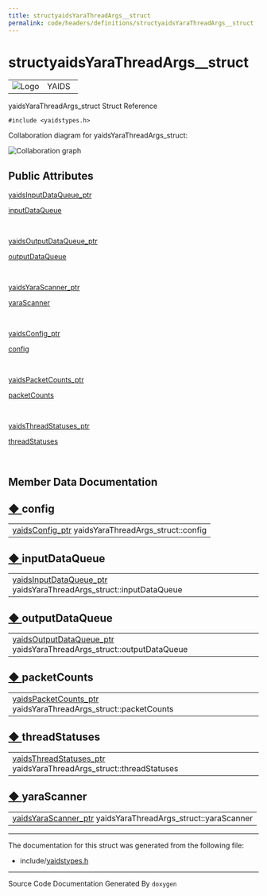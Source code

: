 ```yaml
---
title: structyaidsYaraThreadArgs__struct
permalink: code/headers/definitions/structyaidsYaraThreadArgs__struct
---
```

# structyaidsYaraThreadArgs__struct

<table>
<colgroup>
<col style="width: 50%" />
<col style="width: 50%" />
</colgroup>
<tbody>
<tr class="odd">
<td><img src="/yaids.png" alt="Logo" /></td>
<td><div id="projectname">
YAIDS
</div></td>
</tr>
</tbody>
</table>


yaidsYaraThreadArgs\_struct Struct Reference

`#include <yaidstypes.h>`

Collaboration diagram for yaidsYaraThreadArgs\_struct:

![Collaboration
graph](/images/structyaidsYaraThreadArgs__struct__coll__graph.png)


<span id="pub-attribs"></span> Public Attributes
------------------------------------------------

<a href="/code/headers/yaidstypes#a4b52561086d9bbae2b7e5a24b7767bf0" class="el">yaidsInputDataQueue_ptr</a> 

<a href="/code/headers/definitions/structyaidsYaraThreadArgs__struct#a0643af85169b1eae8a2df48df02801ea" class="el">inputDataQueue</a>

 

<a href="/code/headers/yaidstypes#a4964c6268238c2f5248ecf200bbafb12" class="el">yaidsOutputDataQueue_ptr</a> 

<a href="/code/headers/definitions/structyaidsYaraThreadArgs__struct#abe90095a2b8d71770c8e5dddb9bbe743" class="el">outputDataQueue</a>

 

<a href="/code/headers/yaidstypes#ab9497140a5558e69b16fdf399a77e483" class="el">yaidsYaraScanner_ptr</a> 

<a href="/code/headers/definitions/structyaidsYaraThreadArgs__struct#a1900d54e3cffaf104dfe4d860b59baf6" class="el">yaraScanner</a>

 

<a href="/code/headers/yaidstypes#a3ff4e6a77ab1ce71098854bbc6459802" class="el">yaidsConfig_ptr</a> 

<a href="/code/headers/definitions/structyaidsYaraThreadArgs__struct#af206ed34d36a53bdb59eb88dbbe19fb2" class="el">config</a>

 

<a href="/code/headers/yaidstypes#a0d30b24cf3be4d088d00205e27aa0130" class="el">yaidsPacketCounts_ptr</a> 

<a href="/code/headers/definitions/structyaidsYaraThreadArgs__struct#a957f600c9411f8dad6bd270157f7a1f4" class="el">packetCounts</a>

 

<a href="/code/headers/yaidstypes#a8cb52dabc859ccd49ea273f505b6f0e8" class="el">yaidsThreadStatuses_ptr</a> 

<a href="/code/headers/definitions/structyaidsYaraThreadArgs__struct#a751b4259bfb09d8cca756d9607b6b8eb" class="el">threadStatuses</a>

 

Member Data Documentation
-------------------------

<span id="af206ed34d36a53bdb59eb88dbbe19fb2"></span>

<span class="permalink">[◆ ](#af206ed34d36a53bdb59eb88dbbe19fb2)</span>config
-----------------------------------------------------------------------------

<table>
<tbody>
<tr class="odd">
<td><a href="/code/headers/yaidstypes#a3ff4e6a77ab1ce71098854bbc6459802" class="el">yaidsConfig_ptr</a> yaidsYaraThreadArgs_struct::config</td>
</tr>
</tbody>
</table>

<span id="a0643af85169b1eae8a2df48df02801ea"></span>

<span class="permalink">[◆ ](#a0643af85169b1eae8a2df48df02801ea)</span>inputDataQueue
-------------------------------------------------------------------------------------

<table>
<tbody>
<tr class="odd">
<td><a href="/code/headers/yaidstypes#a4b52561086d9bbae2b7e5a24b7767bf0" class="el">yaidsInputDataQueue_ptr</a> yaidsYaraThreadArgs_struct::inputDataQueue</td>
</tr>
</tbody>
</table>

<span id="abe90095a2b8d71770c8e5dddb9bbe743"></span>

<span class="permalink">[◆ ](#abe90095a2b8d71770c8e5dddb9bbe743)</span>outputDataQueue
--------------------------------------------------------------------------------------

<table>
<tbody>
<tr class="odd">
<td><a href="/code/headers/yaidstypes#a4964c6268238c2f5248ecf200bbafb12" class="el">yaidsOutputDataQueue_ptr</a> yaidsYaraThreadArgs_struct::outputDataQueue</td>
</tr>
</tbody>
</table>

<span id="a957f600c9411f8dad6bd270157f7a1f4"></span>

<span class="permalink">[◆ ](#a957f600c9411f8dad6bd270157f7a1f4)</span>packetCounts
-----------------------------------------------------------------------------------

<table>
<tbody>
<tr class="odd">
<td><a href="/code/headers/yaidstypes#a0d30b24cf3be4d088d00205e27aa0130" class="el">yaidsPacketCounts_ptr</a> yaidsYaraThreadArgs_struct::packetCounts</td>
</tr>
</tbody>
</table>

<span id="a751b4259bfb09d8cca756d9607b6b8eb"></span>

<span class="permalink">[◆ ](#a751b4259bfb09d8cca756d9607b6b8eb)</span>threadStatuses
-------------------------------------------------------------------------------------

<table>
<tbody>
<tr class="odd">
<td><a href="/code/headers/yaidstypes#a8cb52dabc859ccd49ea273f505b6f0e8" class="el">yaidsThreadStatuses_ptr</a> yaidsYaraThreadArgs_struct::threadStatuses</td>
</tr>
</tbody>
</table>

<span id="a1900d54e3cffaf104dfe4d860b59baf6"></span>

<span class="permalink">[◆ ](#a1900d54e3cffaf104dfe4d860b59baf6)</span>yaraScanner
----------------------------------------------------------------------------------

<table>
<tbody>
<tr class="odd">
<td><a href="/code/headers/yaidstypes#ab9497140a5558e69b16fdf399a77e483" class="el">yaidsYaraScanner_ptr</a> yaidsYaraThreadArgs_struct::yaraScanner</td>
</tr>
</tbody>
</table>

------------------------------------------------------------------------

The documentation for this struct was generated from the following file:

-   include/<a href="/code/headers/yaidstypes" class="el">yaidstypes.h</a>

------------------------------------------------------------------------

<span class="small">Source Code Documentation Generated By `doxygen`</span>  
